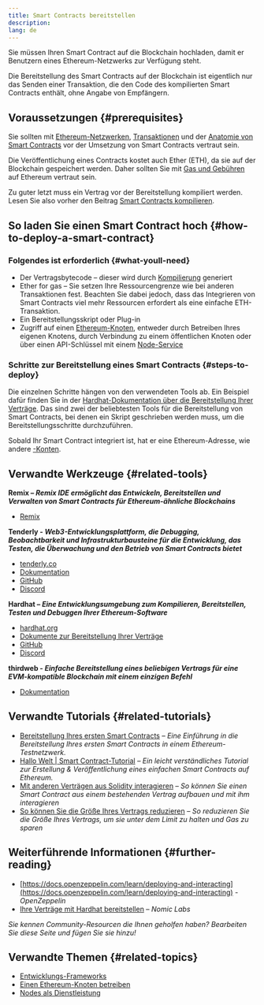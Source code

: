 ```yaml
---
title: Smart Contracts bereitstellen
description:
lang: de
---
```


Sie müssen Ihren Smart Contract auf die Blockchain hochladen, damit er Benutzern eines Ethereum-Netzwerks zur Verfügung steht.

Die Bereitstellung des Smart Contracts auf der Blockchain ist eigentlich nur das Senden einer Transaktion, die den Code des kompilierten Smart Contracts enthält, ohne Angabe von Empfängern.

## Voraussetzungen {#prerequisites}

Sie sollten mit [Ethereum-Netzwerken](/developers/docs/networks/), [Transaktionen](/developers/docs/transactions/) und der [Anatomie von Smart Contracts](/developers/docs/smart-contracts/anatomy/) vor der Umsetzung von Smart Contracts vertraut sein.

Die Veröffentlichung eines Contracts kostet auch Ether (ETH), da sie auf der Blockchain gespeichert werden. Daher sollten Sie mit [Gas und Gebühren](/developers/docs/gas/) auf Ethereum vertraut sein.

Zu guter letzt muss ein Vertrag vor der Bereitstellung kompiliert werden. Lesen Sie also vorher den Beitrag [Smart Contracts kompilieren](/developers/docs/smart-contracts/compiling/).

## So laden Sie einen Smart Contract hoch {#how-to-deploy-a-smart-contract}

### Folgendes ist erforderlich {#what-youll-need}

- Der Vertragsbytecode – dieser wird durch [Kompilierung](/developers/docs/smart-contracts/compiling/) generiert
- Ether for gas – Sie setzen Ihre Ressourcengrenze wie bei anderen Transaktionen fest. Beachten Sie dabei jedoch, dass das Integrieren von Smart Contracts viel mehr Ressourcen erfordert als eine einfache ETH-Transaktion.
- Ein Bereitstellungsskript oder Plug-in
- Zugriff auf einen [Ethereum-Knoten](/developers/docs/nodes-and-clients/), entweder durch Betreiben Ihres eigenen Knotens, durch Verbindung zu einem öffentlichen Knoten oder über einen API-Schlüssel mit einem [Node-Service](/developers/docs/nodes-and-clients/nodes-as-a-service/)

### Schritte zur Bereitstellung eines Smart Contracts {#steps-to-deploy}

Die einzelnen Schritte hängen von den verwendeten Tools ab. Ein Beispiel dafür finden Sie in der [Hardhat-Dokumentation über die Bereitstellung Ihrer Verträge](https://hardhat.org/guides/deploying.html). Das sind zwei der beliebtesten Tools für die Bereitstellung von Smart Contracts, bei denen ein Skript geschrieben werden muss, um die Bereitstellungsschritte durchzuführen.

Sobald Ihr Smart Contract integriert ist, hat er eine Ethereum-Adresse, wie andere [-Konten](/developers/docs/accounts/).

## Verwandte Werkzeuge {#related-tools}

**Remix – _Remix IDE ermöglicht das Entwickeln, Bereitstellen und Verwalten von Smart Contracts für Ethereum-ähnliche Blockchains_**

- [Remix](https://remix.ethereum.org)

**Tenderly - _Web3-Entwicklungsplattform, die Debugging, Beobachtbarkeit und Infrastrukturbausteine für die Entwicklung, das Testen, die Überwachung und den Betrieb von Smart Contracts bietet_**

- [tenderly.co](https://tenderly.co/)
- [Dokumentation](https://docs.tenderly.co/)
- [GitHub](https://github.com/Tenderly)
- [Discord](https://discord.gg/eCWjuvt)

**Hardhat – _Eine Entwicklungsumgebung zum Kompilieren, Bereitstellen, Testen und Debuggen Ihrer Ethereum-Software_**

- [hardhat.org](https://hardhat.org/getting-started/)
- [Dokumente zur Bereitstellung Ihrer Verträge](https://hardhat.org/guides/deploying.html)
- [GitHub](https://github.com/nomiclabs/hardhat)
- [Discord](https://discord.com/invite/TETZs2KK4k)

**thirdweb - _Einfache Bereitstellung eines beliebigen Vertrags für eine EVM-kompatible Blockchain mit einem einzigen Befehl_**

- [Dokumentation](https://portal.thirdweb.com/deploy/)

## Verwandte Tutorials {#related-tutorials}

- [Bereitstellung Ihres ersten Smart Contracts](/developers/tutorials/deploying-your-first-smart-contract/) _– Eine Einführung in die Bereitstellung Ihres ersten Smart Contracts in einem Ethereum-Testnetzwerk._
- [Hallo Welt | Smart Contract-Tutorial](/developers/tutorials/hello-world-smart-contract/) _– Ein leicht verständliches Tutorial zur Erstellung & Veröffentlichung eines einfachen Smart Contracts auf Ethereum._
- [Mit anderen Verträgen aus Solidity interagieren](/developers/tutorials/interact-with-other-contracts-from-solidity/) _– So können Sie einen Smart Contract aus einem bestehenden Vertrag aufbauen und mit ihm interagieren_
- [So können Sie die Größe Ihres Vertrags reduzieren](/developers/tutorials/downsizing-contracts-to-fight-the-contract-size-limit/) _– So reduzieren Sie die Größe Ihres Vertrags, um sie unter dem Limit zu halten und Gas zu sparen_

## Weiterführende Informationen {#further-reading}

- [https://docs.openzeppelin.com/learn/deploying-and-interacting](https://docs.openzeppelin.com/learn/deploying-and-interacting) - _OpenZeppelin_
- [Ihre Verträge mit Hardhat bereitstellen](https://hardhat.org/guides/deploying.html) – _Nomic Labs_

_Sie kennen Community-Resourcen die Ihnen geholfen haben? Bearbeiten Sie diese Seite und fügen Sie sie hinzu!_

## Verwandte Themen {#related-topics}

- [Entwicklungs-Frameworks](/developers/docs/frameworks/)
- [Einen Ethereum-Knoten betreiben](/developers/docs/nodes-and-clients/run-a-node/)
- [Nodes als Dienstleistung](/developers/docs/nodes-and-clients/nodes-as-a-service)
